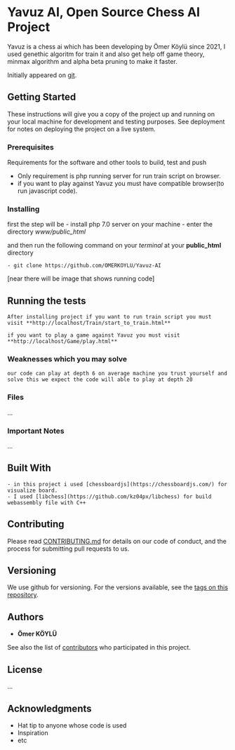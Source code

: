 # Yavuz AI, Open Source Chess AI Project

Yavuz is a chess ai which has been developing by Ömer Köylü since 2021, I used genethic algoritm for train it and also get help off game theory, minmax algorithm and alpha beta pruning to make it faster.

Initially appeared on
[git](https://github.com/OMERKOYLU/Yavuz-AI).

## Getting Started

These instructions will give you a copy of the project up and running on
your local machine for development and testing purposes. See deployment
for notes on deploying the project on a live system.

### Prerequisites

Requirements for the software and other tools to build, test and push 
- Only requirement is php running server for run train script on browser.
- if you want to play against Yavuz you must have compatible browser(to run javascript code).

### Installing

first the step will be
    - install php 7.0 server on your machine
    - enter the directory *www/public_html*

and then run the following command on your *terminal* at your **public_html** directory

    - git clone https://github.com/OMERKOYLU/Yavuz-AI

[near there will be image that shows running code]

## Running the tests

    After installing project if you want to run train script you must visit **http://localhost/Train/start_to_train.html**
    
    if you want to play a game against Yavuz you must visit **http://localhost/Game/play.html**

### Weaknesses which you may solve

    our code can play at depth 6 on average machine you trust yourself and solve this we expect the code will able to play at depth 20

### Files
...

### Important Notes

...

## Built With

    - in this project i used [chessboardjs](https://chessboardjs.com/) for visualize board.
    - I used [libchess](https://github.com/kz04px/libchess) for build webassembly file with C++


## Contributing

Please read [CONTRIBUTING.md](CONTRIBUTING.md) for details on our code
of conduct, and the process for submitting pull requests to us.

## Versioning

We use github for versioning. For the versions
available, see the [tags on this
repository](https://github.com/OMERKOYLU/Yavuz-AI).

## Authors

  - **Ömer KÖYLÜ** 

See also the list of
[contributors](https://github.com/OMERKOYLU/Yavuz-AI/edit/main/README.md)
who participated in this project.

## License

...

## Acknowledgments

  - Hat tip to anyone whose code is used
  - Inspiration
  - etc
